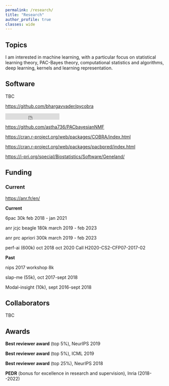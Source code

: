 ```yaml
---
permalink: /research/
title: "Research"
author_profile: true
classes: wide
---
```


## Topics

I am interested in machine learning, with a particular focus on statistical learning theory, PAC-Bayes theory, computational statistics and algorithms, deep learning, kernels and learning representation.

## Software

TBC

https://github.com/bhargavvader/pycobra

<iframe src="https://ghbtns.com/github-btn.html?user={{ bhargavvader }}&repo={{ pycobra }}&type=star&count=true" frameborder="0" scrolling="0" width="170px" height="20px"></iframe>

https://github.com/astha736/PACbayesianNMF


https://cran.r-project.org/web/packages/COBRA/index.html

https://cran.r-project.org/web/packages/pacbpred/index.html

https://i-pri.org/special/Biostatistics/Software/Geneland/

## Funding

### Current

https://anr.fr/en/

**Current**



6pac 30k feb 2018 - jan 2021

anr jcjc beagle 180k march 2019 - feb 2023

anr prc apriori 300k march 2019 - feb 2023


perf-ai (600k) oct 2018 oct 2020
Call H2020-CS2-CFP07-2017-02


**Past**

nips 2017 workshop 8k

slap-me (55k), oct 2017-sept 2018

Modal-insight (10k), sept 2016-sept 2018

## Collaborators

TBC

## Awards

**Best reviewer award** (top 5%), NeurIPS 2019

**Best reviewer award** (top 5%), ICML 2019

**Best reviewer award** (top 25%), NeurIPS 2018

**PEDR** (bonus for excellence in research and supervision), Inria (2018--2022)